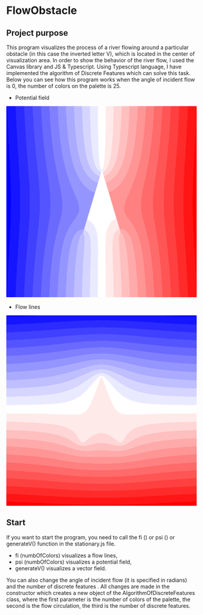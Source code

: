 # FlowObstacle

## Project purpose
This program visualizes the process of a river flowing around a particular obstacle (in this case the inverted letter V), which is located in the center of visualization area. In order to show the behavior of the river flow, I used the Canvas library and JS & Typescript. Using Typescript language, I have implemented the algorithm of Discrete Features which can solve this task. Below you can see  how this program works when the angle of  incident flow is 0, the number of colors on the palette is 25.
+ Potential field

![Psi](https://github.com/DmitriyLitvin/FlowObstacle/blob/flow/images/fi.PNG)

+ Flow lines

![Fi](https://github.com/DmitriyLitvin/FlowObstacle/blob/flow/images/psi.PNG)

## Start
If you want to start the program, you need to call the fi () or psi () or generateV() function in the stationary.js file.

+ fi (numbOfColors) visualizes a flow lines,
+ psi (numbOfColors) visualizes a potential field,
+ generateV() visualizes a vector field.

You can also change the angle of  incident flow (it is specified in radians) and the number of discrete features . All changes are made in the constructor which creates a new object of the AlgorithmOfDiscreteFeatures class, where the first parameter is the number of colors of the palette, the second is the flow circulation, the third is the number of discrete features.

